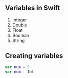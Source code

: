 ## Variables in Swift
1. Integer
2. Double
3. Float
4. Boolean
5. String

## Creating variables 
```swift
var num = 5
var num : Int
```

